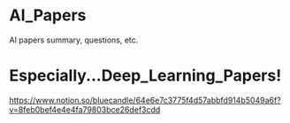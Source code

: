 # AI_Papers
AI papers summary, questions, etc.

# Especially...Deep_Learning_Papers!
https://www.notion.so/bluecandle/64e6e7c3775f4d57abbfd914b5049a6f?v=8feb0bef4e4e4fa79803bce26def3cdd
